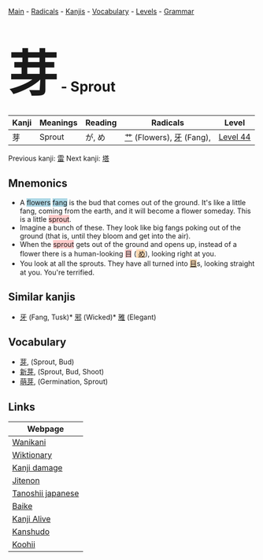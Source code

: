 <style> bigfont {font-size: 100px}</style>
[Main](../README.md) -
[Radicals](../radicals.md) -
[Kanjis](../kanjis.md) -
[Vocabulary](../vocabulary.md) -
[Levels](../levels.md) -
[Grammar](../grammar.md)
# <bigfont> 芽</bigfont> - Sprout 

| Kanji | Meanings | Reading | Radicals | Level |
| --- | --- | --- | --- | --- |
| 芽 | Sprout | が, め | [艹](../radicals/艹.md) (Flowers), [牙](../radicals/牙.md) (Fang),  | [Level 44](../levels/wk_level44.md) |

Previous kanji: [雷](雷.md) Next kanji: [塔](塔.md) 

## Mnemonics
 * A <span style="background-color:#ADD8E6"> flowers</span> <span style="background-color:#ADD8E6"> fang</span> is the bud that comes out of the ground. It's like a little fang, coming from the earth, and it will become a flower someday. This is a little <span style="background-color:#ffcccb"> sprout</span>.
* Imagine a bunch of these. They look like big fangs poking out of the ground (that is, until they bloom and get into the air).
* When the <span style="background-color:#ffcccb"> sprout</span> gets out of the ground and opens up, instead of a flower there is a human-looking <span style="background-color:#ffcccb"> 目</span> (<span style="background-color:#fed8b1"> [め](https://jisho.org/search/め)</span>), looking right at you.
* You look at all the sprouts. They have all turned into <span style="background-color:#fed8b1"> [目](https://jisho.org/search/目)</span>s, looking straight at you. You're terrified.


## Similar kanjis
 * [牙](牙.md) (Fang, Tusk)* [邪](邪.md) (Wicked)* [雅](雅.md) (Elegant)


## Vocabulary
 * [芽](../vocabulary/芽.md), (Sprout, Bud)
* [新芽](../vocabulary/芽.md), (Sprout, Bud, Shoot)
* [萌芽](../vocabulary/芽.md), (Germination, Sprout)



## Links 

| Webpage |
| --- |
| [Wanikani          ](https://www.wanikani.com/kanji/芽) |
| [Wiktionary        ](https://en.wiktionary.org/wiki/芽) |
| [Kanji damage      ](http://www.kanjidamage.com/kanji/search?utf8=✓&q=芽) |
| [Jitenon           ](https://jitenon.com/kanji/芽) |
| [Tanoshii japanese ](https://www.tanoshiijapanese.com/dictionary/kanji.cfm?k=芽) |
| [Baike             ](https://baike.baidu.com/item/芽) |
| [Kanji Alive       ](https://app.kanjialive.com/芽) |
| [Kanshudo          ](https://www.kanshudo.com/searchmn?q=芽) |
| [Koohii            ](https://kanji.koohii.com/study/kanji/芽) |
